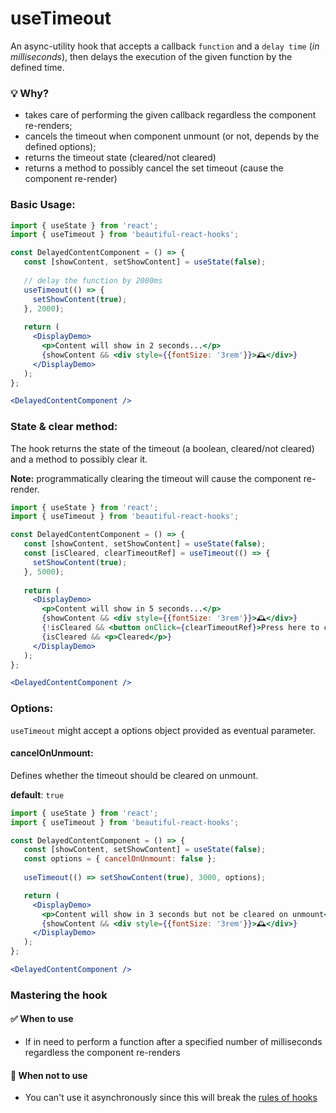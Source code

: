 # useTimeout

An async-utility hook that accepts a callback `function` and a `delay time` (*in milliseconds*), then delays the 
execution of the given function by the defined time.
 
### 💡 Why?

- takes care of performing the given callback regardless the component re-renders;
- cancels the timeout when component unmount (or not, depends by the defined options);
- returns the timeout state (cleared/not cleared)
- returns a method to possibly cancel the set timeout (cause the component re-render)

### Basic Usage:

```jsx harmony
import { useState } from 'react'; 
import { useTimeout } from 'beautiful-react-hooks'; 

const DelayedContentComponent = () => {
   const [showContent, setShowContent] = useState(false);
   
   // delay the function by 2000ms
   useTimeout(() => {
     setShowContent(true);
   }, 2000);
   
   return (
     <DisplayDemo>
       <p>Content will show in 2 seconds...</p>
       {showContent && <div style={{fontSize: '3rem'}}>🕰</div>}
     </DisplayDemo>
   );
};

<DelayedContentComponent />
```

### State & clear method:

The hook returns the state of the timeout (a boolean, cleared/not cleared) and a method to possibly clear it.

**Note:** programmatically clearing the timeout will cause the component re-render.

```jsx harmony
import { useState } from 'react'; 
import { useTimeout } from 'beautiful-react-hooks'; 

const DelayedContentComponent = () => {
   const [showContent, setShowContent] = useState(false);
   const [isCleared, clearTimeoutRef] = useTimeout(() => {
     setShowContent(true);
   }, 5000);
   
   return (
     <DisplayDemo>
       <p>Content will show in 5 seconds...</p>
       {showContent && <div style={{fontSize: '3rem'}}>🕰</div>}
       {!isCleared && <button onClick={clearTimeoutRef}>Press here to cancel timeout</button>}
       {isCleared && <p>Cleared</p>}
     </DisplayDemo>
   );
};

<DelayedContentComponent />
```

### Options:

`useTimeout` might accept a options object provided as eventual parameter.

#### cancelOnUnmount:

Defines whether the timeout should be cleared on unmount.

**default**: `true`

```jsx harmony
import { useState } from 'react'; 
import { useTimeout } from 'beautiful-react-hooks'; 

const DelayedContentComponent = () => {
   const [showContent, setShowContent] = useState(false);
   const options = { cancelOnUnmount: false };
   
   useTimeout(() => setShowContent(true), 3000, options);

   return (
     <DisplayDemo>
       <p>Content will show in 3 seconds but not be cleared on unmount</p>
       {showContent && <div style={{fontSize: '3rem'}}>🕰</div>}
     </DisplayDemo>
   );
};

<DelayedContentComponent />
```

### Mastering the hook

#### ✅ When to use
 
- If in need to perform a function after a specified number of milliseconds regardless the component re-renders

#### 🛑 When not to use

- You can't use it asynchronously since this will break the [rules of hooks](https://reactjs.org/docs/hooks-rules.html)
